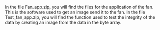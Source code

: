 In the file Fan_app.zip, you will find the files for the application of the fan. This is the software used to get an image send it to the fan.
In the file Test_fan_app.zip, you will find the function used to test the integrity of the data by creating an image from the data in the byte array.
